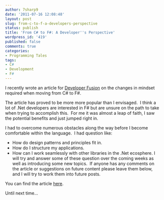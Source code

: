 ```yaml
---
author: 7sharp9
date: '2011-07-16 12:08:48'
layout: post
slug: from-c-to-f-a-developers-perspective
status: publish
title: 'From C# to F#: A Developer''s Perspective'
wordpress_id: '419'
published: false
comments: true
categories:
- Programming Tales
tags:
- C#
- Development
- F#
---
```


I recently wrote an article for [Developer
Fusion](http://www.developerfusion.com/) on the changes in mindset required
when moving from C# to F#.

The article has proved to be more more popular than I envisaged.  I think a
lot of .Net developers are interested in F# but are unsure on the path to take
when trying to accomplish this.  For me it was almost a leap of faith, I saw
the potential benefits and just jumped right in.

I had to overcome numerous obstacles along the way before I become comfortable
within the language.  I had question like:

  * How do design patterns and principles fit in.
  * How do I structure my applications.
  * How can I work seamlessly with other libraries in the .Net ecosphere.
I will try and answer some of these question over the coming weeks as well as
introducing some new topics.  If anyone has any comments on the article or
suggestions on future content please leave them below, and I will try to work
them into future posts.

You can find the article [here](http://bit.ly/rdPEq3).

Until next time...

